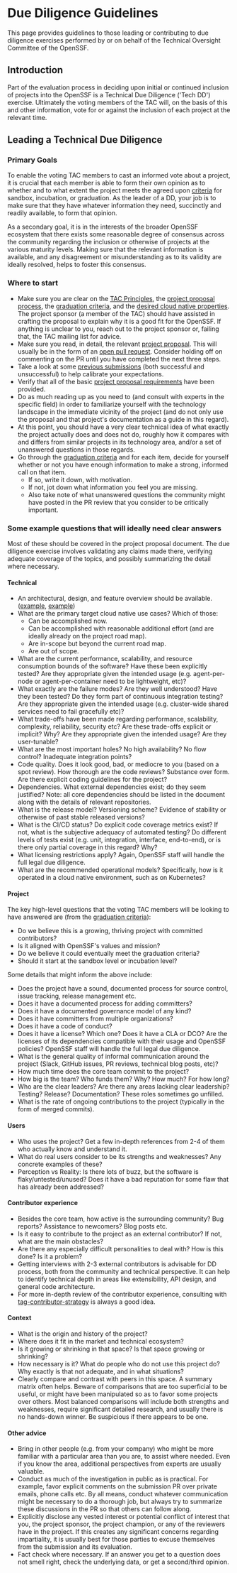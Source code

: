 # Due Diligence Guidelines

This page provides guidelines to those leading or contributing to due
diligence exercises performed by or on behalf of the Technical
Oversight Committee of the OpenSSF.

## Introduction

Part of the evaluation process in deciding upon initial or continued
inclusion of projects into the OpenSSF is a Technical Due Diligence
('Tech DD') exercise.  Ultimately the voting members of the TAC will,
on the basis of this and other information, vote for or against the
inclusion of each project at the relevant time.

## Leading a Technical Due Diligence

### Primary Goals

To enable the voting TAC members to cast an informed vote about a
project, it is crucial that each member is able to form their own
opinion as to whether and to what extent the project meets the agreed
upon [criteria](https://github.com/ossf/tac/blob/main/process/graduation_criteria.adoc) for
sandbox, incubation, or graduation. As the leader of a DD, your job
is to make sure that they have whatever information they need,
succinctly and readily available, to form that opinion.

As a secondary goal, it is in the interests of the broader OpenSSF
ecosystem that there exists some reasonable degree of consensus across
the community regarding the inclusion or otherwise of projects at the
various maturity levels.  Making sure that the relevant information is
available, and any disagreement or misunderstanding as to its
validity are ideally resolved, helps to foster this consensus.

### Where to start

* Make sure you are clear on the [TAC Principles](https://github.com/ossf/tac/blob/main/PRINCIPLES.md),
  the [project proposal process](https://github.com/ossf/tac/blob/main/process/project_proposals.adoc),
  the [graduation criteria](https://github.com/ossf/tac/blob/main/process/graduation_criteria.adoc),
  and the [desired cloud native properties](https://www.cncf.io/about/charter/).  The project sponsor (a member
  of the TAC) should have assisted in crafting the proposal to explain why it is a good fit for the OpenSSF. If anything is
  unclear to you, reach out to the project sponsor or, failing that, the TAC mailing list for advice.
* Make sure you read, in detail, the relevant [project proposal](https://github.com/ossf/tac/tree/main/proposals).
  This will usually be in the form of an [open pull request](https://github.com/ossf/tac/pulls).
  Consider holding off on commenting on the PR until you have completed the next three steps.
* Take a look at some [previous submissions](https://github.com/ossf/tac/pulls?utf8=%E2%9C%93&q=is%3Apr)
  (both successful and unsuccessful) to help calibrate your expectations.
* Verify that all of the basic [project proposal requirements](https://github.com/ossf/tac/blob/main/process/project_proposals.adoc) have been provided.
* Do as much reading up as you need to (and consult with experts in the specific field) in order to familiarize yourself with the technology
  landscape in the immediate vicinity of the project (and do not only use the proposal and that project's documentation as a guide in this regard).
* At this point, you should have a very clear technical idea of what exactly the project actually does and does not do, roughly how it compares with and differs from
  similar projects in its technology area, and/or a set of unanswered questions in those regards.
* Go through the [graduation criteria](https://github.com/ossf/tac/blob/main/process/graduation_criteria.adoc) and for each item,
  decide for yourself whether or not you have enough information to make a strong, informed call on that item.
  * If so, write it down, with motivation.
  * If not, jot down what information you feel you are missing.
  * Also take note of what unanswered questions the community might have posted in the PR review that you consider
    to be critically important.

### Some example questions that will ideally need clear answers

Most of these should be covered in the project proposal document.  The
due diligence exercise involves validating any claims made there,
verifying adequate coverage of the topics, and possibly summarizing
the detail where necessary.

#### Technical

* An architectural, design, and feature overview should be available.
  ([example](https://github.com/docker/notary/blob/master/docs/service_architecture.md),
  [example](https://github.com/docker/notary/blob/master/docs/command_reference.md))
* What are the primary target cloud native use cases?  Which of those:
  * Can be accomplished now.
  * Can be accomplished with reasonable additional effort (and are ideally already on the project road map).
  * Are in-scope but beyond the current road map.
  * Are out of scope.
* What are the current performance, scalability, and resource consumption bounds of the software?  Have these been explicitly tested?
  Are they appropriate given the intended usage (e.g. agent-per-node or agent-per-container need to be lightweight, etc)?
* What exactly are the failure modes?  Are they well understood?  Have they been tested?  Do they form part of continuous integration testing?
  Are they appropriate given the intended usage (e.g. cluster-wide shared services need to fail gracefully etc)?
* What trade-offs have been made regarding performance, scalability, complexity, reliability, security etc?  Are these trade-offs explicit or implicit?
  Why?  Are they appropriate given the intended usage?  Are they user-tunable?
* What are the most important holes? No high availability? No flow control? Inadequate integration points?
* Code quality.  Does it look good, bad, or mediocre to you (based on a spot review).  How thorough are the code reviews? Substance over form.
  Are there explicit coding guidelines for the project?
* Dependencies.  What external dependencies exist; do they seem justified?  Note: all core dependencies should be listed in the document along with the details of relevant repositories.
* What is the release model?  Versioning scheme?  Evidence of stability or otherwise of past stable released versions?
* What is the CI/CD status?  Do explicit code coverage metrics exist? If not, what is the subjective adequacy of automated testing?
  Do different levels of tests exist (e.g. unit, integration, interface, end-to-end), or is there only partial coverage in this regard?  Why?
* What licensing restrictions apply?  Again, OpenSSF staff will handle the full legal due diligence.
* What are the recommended operational models?  Specifically, how is it operated in a cloud native environment, such as on Kubernetes?

#### Project

The key high-level questions that the voting TAC members will be looking to have answered are (from the [graduation criteria](https://github.com/ossf/tac/blob/main/process/graduation_criteria.adoc)):

* Do we believe this is a growing, thriving project with committed contributors?
* Is it aligned with OpenSSF's values and mission?
* Do we believe it could eventually meet the graduation criteria?
* Should it start at the sandbox level or incubation level?

Some details that might inform the above include:

* Does the project have a sound, documented process for source control, issue tracking, release management etc.
* Does it have a documented process for adding committers?
* Does it have a documented governance model of any kind?
* Does it have committers from multiple organizations?
* Does it have a code of conduct?
* Does it have a license? Which one? Does it have a CLA or DCO? Are the licenses of its dependencies compatible with their usage and OpenSSF policies?
  OpenSSF staff will handle the full legal due diligence.
* What is the general quality of informal communication around the project (Slack, GitHub issues, PR reviews, technical blog posts, etc)?
* How much time does the core team commit to the project?
* How big is the team? Who funds them? Why? How much? For how long?
* Who are the clear leaders? Are there any areas lacking clear leadership? Testing? Release? Documentation? These roles sometimes go unfilled.
* What is the rate of ongoing contributions to the project (typically in the form of merged commits).

#### Users

* Who uses the project?  Get a few in-depth references from 2-4 of them who actually know and understand it.
* What do real users consider to be its strengths and weaknesses?  Any concrete examples of these?
* Perception vs Reality:  Is there lots of buzz, but the software is flaky/untested/unused?  Does it have a bad reputation for some flaw that has already been addressed?

#### Contributor experience

* Besides the core team, how active is the surrounding community? Bug reports? Assistance to newcomers? Blog posts etc.
* Is it easy to contribute to the project as an external contributor? If not, what are the main obstacles?
* Are there any especially difficult personalities to deal with? How is this done? Is it a problem?
* Getting interviews with 2-3 external contributors is advisable for DD process, both from the community and technical perspective. It can help to identify technical depth in areas like extensibility, API design, and general code architecture.
* For more in-depth review of the contributor experience, consulting with [tag-contributor-strategy](https://github.com/cncf/tag-contributor-strategy) is always a good idea.

#### Context

* What is the origin and history of the project?
* Where does it fit in the market and technical ecosystem?
* Is it growing or shrinking in that space?  Is that space growing or shrinking?
* How necessary is it? What do people who do not use this project do?  Why exactly is that not adequate, and in what situations?
* Clearly compare and contrast with peers in this space.  A summary matrix often helps.
  Beware of comparisons that are too superficial to be useful, or might have been manipulated so as to favor some projects over others.
  Most balanced comparisons will include both strengths and weaknesses, require significant detailed research, and usually there is no hands-down winner.
  Be suspicious if there appears to be one.

#### Other advice

* Bring in other people (e.g. from your company) who might be more familiar with a
  particular area than you are, to assist where needed. Even if you know the area,
  additional perspectives from experts are usually valuable.
* Conduct as much of the investigation in public as is practical. For example, favor explicit comments on the
  submission PR over private emails, phone calls etc. By all means, conduct whatever communication might be
  necessary to do a thorough job, but always try to summarize these discussions in the PR so that others can follow along.
* Explicitly disclose any vested interest or potential conflict of interest that you, the project sponsor,
  the project champion, or any of the reviewers have in the project. If this creates any significant concerns regarding
  impartiality, it is usually best for those parties to excuse themselves from the submission and its evaluation.
* Fact check where necessary. If an answer you get to a question does not smell right, check the underlying data, or get a second/third opinion.
